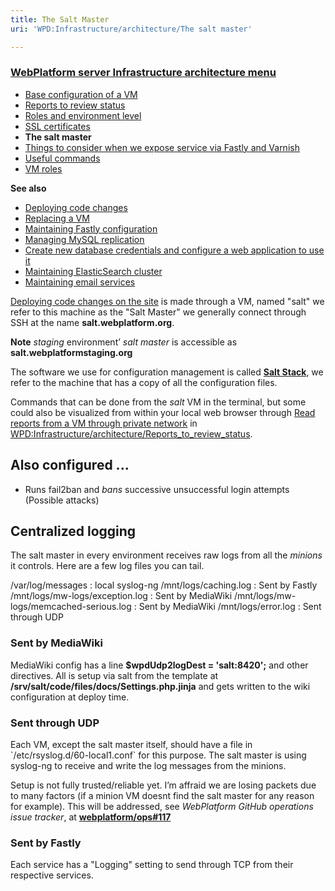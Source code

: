 ```yaml
---
title: The Salt Master
uri: 'WPD:Infrastructure/architecture/The salt master'

---
```

### [WebPlatform server Infrastructure architecture menu](/WPD:Infrastructure/architecture)

-   [Base configuration of a VM](/WPD:Infrastructure/architecture/Base_configuration_of_a_VM)
-   [Reports to review status](/WPD:Infrastructure/architecture/Reports_to_review_status)
-   [Roles and environment level](/WPD:Infrastructure/architecture/Roles_and_environment_level)
-   [SSL certificates](/WPD:Infrastructure/architecture/SSL_certificates)
-   **The salt master**
-   [Things to consider when we expose service via Fastly and Varnish](/WPD:Infrastructure/architecture/Things_to_consider_when_we_expose_service_via_Fastly_and_Varnish)
-   [Useful commands](/WPD:Infrastructure/architecture/Useful_commands)
-   [VM roles](/WPD:Infrastructure/architecture/VM_roles)

**See also**

-   [Deploying code changes](/WPD:Infrastructure/procedures/Deploying_code_changes)
-   [Replacing a VM](/WPD:Infrastructure/procedures/Replacing_a_VM)
-   [Maintaining Fastly configuration](/WPD:Infrastructure/procedures/Maintaining_Varnish_or_Fastly_configuration)
-   [Managing MySQL replication](/WPD:Infrastructure/procedures/Managing_MySQL_replication)
-   [Create new database credentials and configure a web application to use it](/WPD:Infrastructure/procedures/Create_new_database_credentials_configure_a_web_application_to_use_it)
-   [Maintaining ElasticSearch cluster](/WPD:Infrastructure/procedures/Maintaining_ElasticSearch_cluster)
-   [Maintaining email services](/WPD:Infrastructure/procedures/Maintaining_email_services)

[Deploying code changes on the site](/WPD:Infrastructure/procedures/Deploying_code_changes) is made through a VM, named "salt" we refer to this machine as the "Salt Master" we generally connect through SSH at the name **salt.webplatform.org**.

**Note** *staging* environment’ *salt master* is accessible as **salt.webplatformstaging.org**

The software we use for configuration management is called **[Salt Stack](http://saltstack.com/)**, we refer to the machine that has a copy of all the configuration files.

Commands that can be done from the *salt* VM in the terminal, but some could also be visualized from within your local web browser through [Read reports from a VM through private network](/WPD:Infrastructure/architecture/Reports_to_review_status#Read_reports_from_a_VM_through_private_network) in [WPD:Infrastructure/architecture/Reports\_to\_review\_status](/WPD:Infrastructure/architecture/Reports_to_review_status).

## Also configured ...

-   Runs fail2ban and *bans* successive unsuccessful login attempts (Possible attacks)

## Centralized logging

The salt master in every environment receives raw logs from all the *minions* it controls. Here are a few log files you can tail.

/var/log/messages
:   local syslog-ng
/mnt/logs/caching.log
:   Sent by Fastly
/mnt/logs/mw-logs/exception.log
:   Sent by MediaWiki
/mnt/logs/mw-logs/memcached-serious.log
:   Sent by MediaWiki
/mnt/logs/error.log
:   Sent through UDP

### Sent by MediaWiki

MediaWiki config has a line **\$wpdUdp2logDest = 'salt:8420';** and other directives. All is setup via salt from the template at **/srv/salt/code/files/docs/Settings.php.jinja** and gets written to the wiki configuration at deploy time.

### Sent through UDP

Each VM, except the salt master itself, should have a file in \`/etc/rsyslog.d/60-local1.conf\` for this purpose. The salt master is using syslog-ng to receive and write the log messages from the minions.

Setup is not fully trusted/reliable yet. I’m affraid we are losing packets due to many factors (if a minion VM doesnt find the salt master for any reason for example). This will be addressed, see *WebPlatform GitHub operations issue tracker*, at **[webplatform/ops\#117](https://github.com/webplatform/ops/issues/117)**

### Sent by Fastly

Each service has a "Logging" setting to send through TCP from their respective services.

